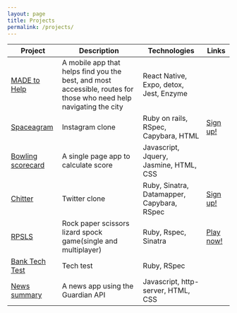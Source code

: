 ```yaml
---
layout: page
title: Projects
permalink: /projects/
---
```



| Project | Description | Technologies| Links |
|---      |---          |---          |---       |
|[MADE to Help](https://github.com/m-rcd/made-to-help) | A mobile app that helps find you the best, and most accessible, routes for those who need help navigating the city | React Native, Expo, detox, Jest, Enzyme | |
|[Spaceagram](https://github.com/m-rcd/instagram-challenge)| Instagram clone | Ruby on rails, RSpec, Capybara, HTML| [Sign up!](https://spaceagram.herokuapp.com/)|
|[Bowling scorecard](https://github.com/m-rcd/bowling-challenge) | A single page app to calculate score | Javascript, Jquery, Jasmine, HTML, CSS| |
|[Chitter](https://github.com/m-rcd/chitter-challenge) | Twitter clone | Ruby, Sinatra, Datamapper, Capybara, RSpec| [Sign up!](https://chitter0.herokuapp.com/) |
| [RPSLS](https://github.com/m-rcd/rps-challenge) | Rock paper scissors lizard spock game(single and multiplayer) | Ruby, Rspec, Sinatra | [Play now!](https://stark-journey-20582.herokuapp.com/)| 
|[Bank Tech Test](https://github.com/m-rcd/bank-tech-test) | Tech test  | Ruby, RSpec| |
| [News summary](https://github.com/m-rcd/news-summary-challenge) | A news app using the Guardian API | Javascript, http-server, HTML, CSS |  |
